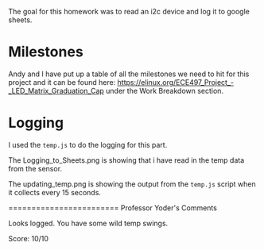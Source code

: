 The goal for this homework was to read an i2c device and log it to google sheets.

# Milestones
Andy and I have put up a table of all the milestones we need to hit for this project and it can be found here: https://elinux.org/ECE497_Project_-_LED_Matrix_Graduation_Cap under the Work Breakdown section.

# Logging
I used the `temp.js` to do the logging for this part. 

The Logging_to_Sheets.png is showing that i have read in the temp data from the sensor.

The updating_temp.png is showing the output from the `temp.js` script when it collects every 15 seconds.

========================
Professor Yoder's Comments

Looks logged.  You have some wild temp swings.

Score:  10/10

